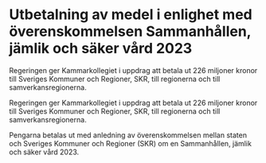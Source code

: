 # Utbetalning av medel i enlighet med överenskommelsen Sammanhållen, jämlik och säker vård 2023

Regeringen ger Kammarkollegiet i uppdrag att betala ut 226 miljoner kronor till Sveriges Kommuner och Regioner, SKR, till regionerna och till samverkansregionerna.

Regeringen ger Kammarkollegiet i uppdrag att betala ut 226 miljoner kronor till Sveriges Kommuner och Regioner, SKR, till regionerna och till samverkansregionerna.

Pengarna betalas ut med anledning av överenskommelsen mellan staten och Sveriges Kommuner och Regioner (SKR) om en Sammanhållen, jämlik och säker vård 2023.
